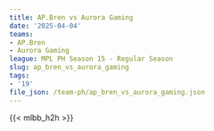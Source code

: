 ```yaml
---
title: AP.Bren vs Aurora Gaming
date: '2025-04-04'
teams:
- AP.Bren
- Aurora Gaming
league: MPL PH Season 15 - Regular Season
slug: ap_bren_vs_aurora_gaming
tags:
- '19'
file_json: /team-ph/ap_bren_vs_aurora_gaming.json
---
```


{{< mlbb_h2h >}}
